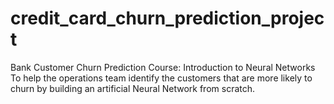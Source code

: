 # credit_card_churn_prediction_project
Bank Customer Churn Prediction Course: Introduction to Neural Networks To help the operations team identify the customers that are more likely to churn by building an artificial Neural Network from scratch.
